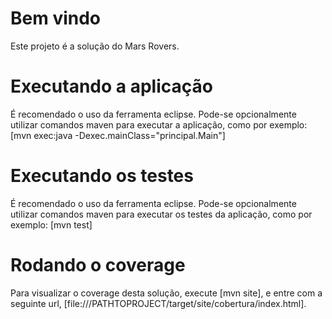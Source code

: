 # Bem vindo

Este projeto é a solução do Mars Rovers.

# Executando a aplicação

É recomendado o uso da ferramenta eclipse.
Pode-se opcionalmente utilizar comandos maven para executar a aplicação, como por exemplo:
[mvn exec:java -Dexec.mainClass="principal.Main"]

# Executando os testes

É recomendado o uso da ferramenta eclipse.
Pode-se opcionalmente utilizar comandos maven para executar os testes da aplicação, como por exemplo:
[mvn test]

# Rodando o coverage

Para visualizar o coverage desta solução, execute [mvn site], e entre com a seguinte url, [file:///PATHTOPROJECT/target/site/cobertura/index.html].
